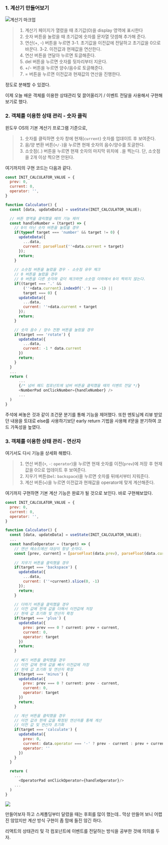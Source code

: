 ### 1. 계산기 만들어보기
![계산기 마크업](https://velog.velcdn.com/images/sang2973/post/3bb42638-f8a0-4679-b0fa-eb21bf18f6c6/image.png)

> 1. 계산기 페이지가 열렸을 때 초기값(0)을 display 영역에 표시한다
> 2. 숫자 버튼을 눌렀을 때 초기값에 숫자를 문자열 덧셈해 추가해 준다.
> 3. 연산(+, -) 버튼을 누르면 
>  3-1. 초기값을 이전값에 전달하고 초기값을 0으로 바꾼다.
>  3-2. 이전값과 현재값을 연산한다.
> 4. 연산 버튼을 연달아 누르면 토글해준다.
> 5. del 버튼을 누르면 숫자를 뒷자리부터 지운다.
> 6. +/- 버튼을 누르면 양수/음수로 토글해준다.
> 7. = 버튼을 누르면 이전값과 현재값의 연산을 진행한다.

정도로 분해할 수 있겠다.

이제 오늘 배운 객체를 이용한 상태관리 및 끌어올리기 / 이벤트 전달을 사용해서 구현해보기로 했다.

### 2. 객체를 이용한 상태 관리 - 숫자 클릭
윈도우 OS의 기본 계산기 프로그램 기준으로, 
> 1) 숫자를 클릭하면 숫자 창에 현재(`current`) 숫자를 업데이트 후 보여준다.
> 2) 음/양 변환 버튼(`+/-`)을 누르면 현재 숫자의 음수/양수를 토글한다.
> 3) 소숫점(`.`) 버튼을 누르면 현재 숫자의 마지막 위치에 `.`을 찍는다. 단,  소숫점을 2개 이상 찍으면 안된다.

여기까지의 구현 코드는 다음과 같다.
```js
const INIT_CALCULATOR_VALUE = {
  prev: 0,
  current: 0,
  operator: '',
}

function Calculator() {
  const [data, updateData] = useState(INIT_CALCULATOR_VALUE);

  // 버튼 영역을 클릭했을 때의 기능 제어
  const handleNumber = (target) => {
    // 0이 아닌 숫자 버튼을 눌렀을 경우
    if(typeof target === 'number' && target != 0) {
      updateData({
        ...data,
        current: parseFloat(''+data.current + target)
      });
      return;
    }
    
    // 소숫점 버튼을 눌렀을 경우 - 소숫점 유무 체크
    // 0 버튼을 눌렀을 경우
    // 0 버튼을 다른 숫자와 같이 체크하면 소숫점 이하에서 0이 찍히지 않는다.
    if((target === '.' && 
        (''+data.current).indexOf('.') == -1) ||
        target === 0) {
      updateData({
        ...data,
        current: ''+data.current + target
      });
      return;
    }    

    // 숫자 음수 / 양수 전환 버튼을 눌렀을 경우
    if(target === 'rotate') {
      updateData({
        ...data,
        current: -1 * data.current
      })
      return;
    }
  }
  ...
  return (
      ...
      {/* 넘버 패드 컴포넌트에 넘버 버튼을 클릭했을 때의 이벤트 전달 */}
      <NumberPad onClickNumber={handleNumber} />
      ...
  )
}
```
주석에 써놓은 것과 같이 조건문 분기를 통해 기능을 제어했다.
또한 멘토님께 리뷰 받았던 내용을 토대로 else를 사용하기보단 early return 기법을 사용해 if문을 분기하여 코드 가독성을 높였다.

### 3. 객체를 이용한 상태 관리 - 연산자
여기서도 다시 기능을 상세화 해봤다.
> 1) 연산 버튼(`+`, `-`: `operator`)을 누르면 현재 숫자를 이전(`prev`)에 저장 후 현재값을 0으로 업데이트 후 보여준다.
> 2) 지우기 버튼(`Del`: `backspace`)을 누르면 숫자를 뒤에서부터 지워준다.
> 3) 계산 버튼(`=`)을 누르면 이전값과 현재값을 operator에 맞게 계산해준다.

여기까지 구현하면 기본 계산 기능은 완료가 될 것으로 보인다.
바로 구현해보았다.
```js
const INIT_CALCULATOR_VALUE = {
  prev: 0,
  current: 0,
  operator: '',
}

function Calculator() {
  const [data, updateData] = useState(INIT_CALCULATOR_VALUE);
  ...
  const handleOperator = (target) => {
    // 연산 메소드에선 대상이 항상 숫자다.
    const [prev, current] = [parseFloat(data.prev), parseFloat(data.current)]
    
    // 지우기 버튼을 클릭했을 경우
    if(target === 'backspace') {
      updateData({
        ...data,
        current: (''+current).slice(0, -1)
      });
      return;
    }

    // 더하기 버튼을 클릭했을 경우
    // 이전 값에 현재 값을 더해서 이전값에 저장
    // 현재 값 초기화 및 연산자 확정
    if(target === 'plus') {
      updateData({
        prev: prev === 0 ? current: prev + current,
        current: 0,
        operator: target
      })
      return;
    }
    
    // 빼기 버튼을 클릭했을 경우
    // 이전 값에 현재 값을 빼서 이전값에 저장
    // 현재 값 초기화 및 연산자 확정
    if(target === 'minus') {
      updateData({
        prev: prev === 0 ? current: prev - current,
        current: 0,
        operator: target
      })
      return;
    }

    // 계산 버튼을 클릭했을 경우
    // 이전 값과 현재 값을 확정된 연산자를 통해 계산
    // 이전 값 및 연산자 초기화   
    if(target === 'calculate') {
      updateData({
        prev: 0,
        current: data.operator === '-' ? prev - current : prev + current,
        operator: ''
      })
    }
  }

  return (
    ...
      <OperatorPad onClickOperator={handleOperator}/>
    ...
  )
}
```

![](https://velog.velcdn.com/images/sang2973/post/4cabcf8b-cf84-4f1a-bc08-9526c8b44703/image.gif)

만들어보자 하고 스케폴딩부터 달렸을 때는 후회를 많이 했는데.. 막상 만들어 보니 어렵진 않았지만 계산 방식 구현이 좀 맘에 들진 않긴 하다.

리액트의 상태관리 및 각 컴포넌트에 이벤트를 전달하는 방식을 공부한 것에 의의를 두자.

